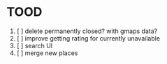 # TOOD

1. [ ] delete permanently closed? with gmaps data?
2. [ ] improve getting rating for currently unavailable
3. [ ] search UI
4. [ ] merge new places